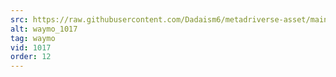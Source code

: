 ```yaml
---
src: https://raw.githubusercontent.com/Dadaism6/metadriverse-asset/main/script-waymo-output-newcompressed/waymo_1017.mp4
alt: waymo_1017
tag: waymo
vid: 1017
order: 12
---
```


